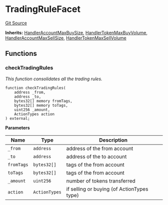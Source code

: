 # TradingRuleFacet
[Git Source](https://github.com/thrackle-io/tron/blob/baac0bbfdefb8a299b09493a3979f2ef5c07be0f/src/client/token/handler/diamond/TradingRuleFacet.sol)

**Inherits:**
[HandlerAccountMaxBuySize](/src/client/token/handler/ruleContracts/HandlerAccountMaxBuySize.sol/contract.HandlerAccountMaxBuySize.md), [HandlerTokenMaxBuyVolume](/src/client/token/handler/ruleContracts/HandlerTokenMaxBuyVolume.sol/contract.HandlerTokenMaxBuyVolume.md), [HandlerAccountMaxSellSize](/src/client/token/handler/ruleContracts/HandlerAccountMaxSellSize.sol/contract.HandlerAccountMaxSellSize.md), [HandlerTokenMaxSellVolume](/src/client/token/handler/ruleContracts/HandlerTokenMaxSellVolume.sol/contract.HandlerTokenMaxSellVolume.md)


## Functions
### checkTradingRules

*This function consolidates all the trading rules.*


```solidity
function checkTradingRules(
    address _from,
    address _to,
    bytes32[] memory fromTags,
    bytes32[] memory toTags,
    uint256 _amount,
    ActionTypes action
) external;
```
**Parameters**

|Name|Type|Description|
|----|----|-----------|
|`_from`|`address`|address of the from account|
|`_to`|`address`|address of the to account|
|`fromTags`|`bytes32[]`|tags of the from account|
|`toTags`|`bytes32[]`|tags of the from account|
|`_amount`|`uint256`|number of tokens transferred|
|`action`|`ActionTypes`|if selling or buying (of ActionTypes type)|


